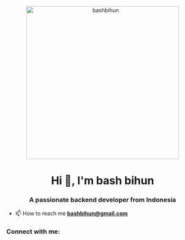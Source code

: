<p align="center">
  <img src="https://blogger.googleusercontent.com/img/b/R29vZ2xl/AVvXsEh5tNsuMhltR9aJMrkc6NKnHXyqevxVQOWRnSUrGtmQQjk_SIBbzndq9g6dQfooMT6W0IvF57q65riORp2xDkv9sIOyTKqsECCStlEirS8gUc7gqBqA5UDlW33aQHuwGlCdxgs9Gj1OJzyHXyt-jt1C6oGS2Fp-NqT6zk3BsPxhQ0ClPZOVTdoNC7LKe1Vt/s1536/bihunbanner.png" alt="bashbihun" width="auto" height="400" />
</p>
<h1 align="center">Hi 👋, I'm bash bihun</h1>
<h3 align="center">A passionate backend developer from Indonesia</h3>

- 📫 How to reach me **bashbihun@gmail.com**

<h3 align="left">Connect with me:</h3>
